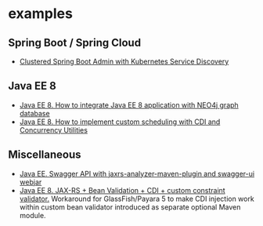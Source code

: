 # examples
## Spring Boot / Spring Cloud
* [Clustered Spring Boot Admin with Kubernetes Service Discovery](https://github.com/afrunt/examples/tree/master/spring-boot/spring-boot-admin-k8s)
## Java EE 8 
* [Java EE 8. How to integrate Java EE 8 application with NEO4j graph database](https://github.com/afrunt/examples/tree/master/java-ee-8-examples/neo4j-integration)
* [Java EE 8. How to implement custom scheduling with CDI and Concurrency Utilities](https://github.com/afrunt/examples/tree/master/java-ee-8-examples/cdi-managed-scheduling)
## Miscellaneous
* [Java EE. Swagger API with jaxrs-analyzer-maven-plugin and swagger-ui webjar](https://github.com/afrunt/examples/tree/master/misc/jax-rs-analyzer)
* [Java EE 8. JAX-RS + Bean Validation + CDI + custom constraint validator.](https://github.com/afrunt/examples/tree/master/misc/jaxrs-bean-validation-cdi-custom-validator) Workaround for GlassFish/Payara 5 to make CDI injection work within custom bean validator introduced as separate optional Maven module.

